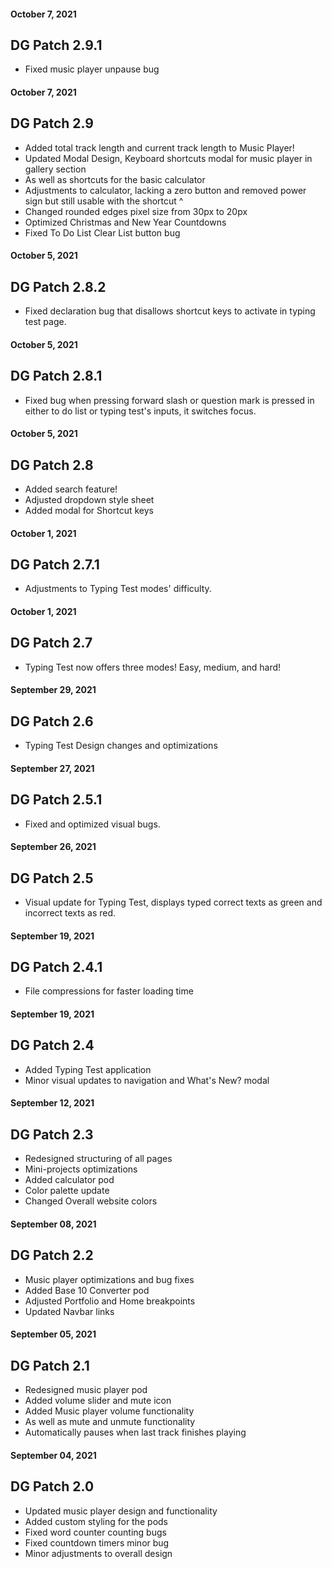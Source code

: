#### October 7, 2021
## DG Patch 2.9.1
- Fixed music player unpause bug

#### October 7, 2021
## DG Patch 2.9
- Added total track length and current track length to Music Player!
- Updated Modal Design, Keyboard shortcuts modal for music player in gallery section
- As well as shortcuts for the basic calculator
- Adjustments to calculator, lacking a zero button and removed power sign but still usable with the shortcut ^
- Changed rounded edges pixel size from 30px to 20px
- Optimized Christmas and New Year Countdowns
- Fixed To Do List Clear List button bug

#### October 5, 2021
## DG Patch 2.8.2
- Fixed declaration bug that disallows shortcut keys to activate in typing test page.

#### October 5, 2021
## DG Patch 2.8.1
- Fixed bug when pressing forward slash or question mark is pressed in either to do list or typing test's inputs, it switches focus.

#### October 5, 2021
## DG Patch 2.8
- Added search feature!
- Adjusted dropdown style sheet
- Added modal for Shortcut keys

#### October 1, 2021
## DG Patch 2.7.1
- Adjustments to Typing Test modes' difficulty.

#### October 1, 2021
## DG Patch 2.7
- Typing Test now offers three modes! Easy, medium, and hard!

#### September 29, 2021
## DG Patch 2.6
- Typing Test Design changes and optimizations

#### September 27, 2021
## DG Patch 2.5.1
- Fixed and optimized visual bugs.

#### September 26, 2021
## DG Patch 2.5
- Visual update for Typing Test, displays typed correct texts as green and incorrect texts as red.

#### September 19, 2021
## DG Patch 2.4.1
- File compressions for faster loading time

#### September 19, 2021
## DG Patch 2.4
- Added Typing Test application
- Minor visual updates to navigation and What's New? modal

#### September 12, 2021
## DG Patch 2.3
- Redesigned structuring of all pages
- Mini-projects optimizations
- Added calculator pod
- Color palette update
- Changed Overall website colors

#### September 08, 2021
## DG Patch 2.2
- Music player optimizations and bug fixes
- Added Base 10 Converter pod
- Adjusted Portfolio and Home breakpoints
- Updated Navbar links

#### September 05, 2021
## DG Patch 2.1
- Redesigned music player pod
- Added volume slider and mute icon
- Added Music player volume functionality
- As well as mute and unmute functionality
- Automatically pauses when last track finishes playing

#### September 04, 2021
## DG Patch 2.0

- Updated music player design and functionality
- Added custom styling for the pods
- Fixed word counter counting bugs
- Fixed countdown timers minor bug
- Minor adjustments to overall design
